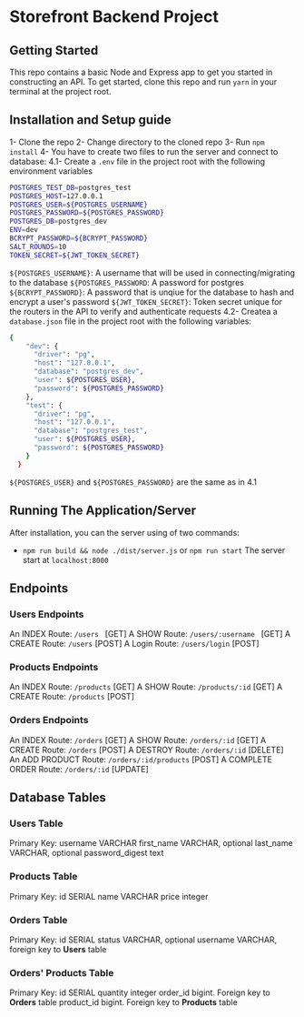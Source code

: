 # Storefront Backend Project

## Getting Started

This repo contains a basic Node and Express app to get you started in constructing an API. To get started, clone this repo and run `yarn` in your terminal at the project root.
## Installation and Setup guide

1- Clone the repo
2- Change directory to the cloned repo
3- Run ```npm install```
4- You have to create two files to run the server and connect to database:
4.1- Create a ```.env``` file in the project root with the following environment variables
```bash
POSTGRES_TEST_DB=postgres_test
POSTGRES_HOST=127.0.0.1
POSTGRES_USER=${POSTGRES_USERNAME}
POSTGRES_PASSWORD=${POSTGRES_PASSWORD}
POSTGRES_DB=postgres_dev
ENV=dev
BCRYPT_PASSWORD=${BCRYPT_PASSWORD}
SALT_ROUNDS=10
TOKEN_SECRET=${JWT_TOKEN_SECRET}
```
```${POSTGRES_USERNAME}```: A username that will be used in connecting/migrating to the database
```${POSTGRES_PASSWORD```: A password for postgres
```${BCRYPT_PASSWORD}```: A password that is unqiue for the database to hash and encrypt a user's password
```${JWT_TOKEN_SECRET}```: Token secret unique for the routers in the API to verify and authenticate requests
4.2- Createa a ```database.json``` file in the project root with the following variables:
```bash
{
    "dev": {
      "driver": "pg",
      "host": "127.0.0.1",
      "database": "postgres_dev",
      "user": ${POSTGRES_USER},
      "password": ${POSTGRES_PASSWORD}
    },
    "test": {
      "driver": "pg",
      "host": "127.0.0.1",
      "database": "postgres_test",
      "user": ${POSTGRES_USER},
      "password": ${POSTGRES_PASSWORD}
    }
  }
```
```${POSTGRES_USER}``` and ```${POSTGRES_PASSWORD}``` are the same as in 4.1
## Running The Application/Server
After installation, you can the server using of two commands:
- ```npm run build && node ./dist/server.js```
or
```npm run start```
The server start at ```localhost:8000```

## Endpoints
### Users Endpoints
An INDEX Route: ```/users ``` [GET]
A SHOW Route: ```/users/:username ``` [GET]
A CREATE Route: ```/users``` [POST] 
A Login Route: ```/users/login``` [POST]

### Products Endpoints
An INDEX Route: ```/products``` [GET]
A SHOW Route: ```/products/:id``` [GET]
A CREATE Route: ```/products``` [POST]

### Orders Endpoints
An INDEX Route: ```/orders``` [GET]
A SHOW Route: ```/orders/:id``` [GET]
A CREATE Route: ```/orders``` [POST]
A DESTROY Route: ```/orders/:id``` [DELETE]
An ADD PRODUCT Route: ```/orders/:id/products``` [POST]
A COMPLETE ORDER Route: ```/orders/:id``` [UPDATE]

## Database Tables

### Users Table
Primary Key: username VARCHAR
first_name VARCHAR, optional
last_name VARCHAR, optional
password_digest text

### Products Table
Primary Key: id SERIAL
name VARCHAR
price integer

### Orders Table
Primary Key: id SERIAL
status VARCHAR, optional
username VARCHAR, foreign key to **Users** table

### Orders' Products Table
Primary Key: id SERIAL
quantity integer
order_id bigint. Foreign key to **Orders** table
product_id bigint. Foreign key to **Products** table